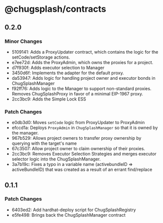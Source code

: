 # @chugsplash/contracts

## 0.2.0

### Minor Changes

- 5109141: Adds a ProxyUpdater contract, which contains the logic for the setCode/setStorage actions.
- e7ee72d: Adds the ProxyAdmin, which owns the proxies for a project.
- d7f930f: Adds executor selection to Manager
- 3450d6f: Implements the adapter for the default proxy.
- da53947: Adds logic for handling project owner and executor bonds in ChugSplashManager
- f92ff76: Adds logic to the Manager to support non-standard proxies. Removes ChugSplashProxy in favor of a
  minimal EIP-1967 proxy.
- 2cc3bc9: Adds the Simple Lock ESS

### Patch Changes

- e0db3d0: Moves `setCode` logic from ProxyUpdater to ProxyAdmin
- efccd1a: Deploys `ProxyAdmin` in `ChugSplashManager` so that it is owned by the manager.
- 967b529: Allows project owners to transfer proxy ownership by querying with the target's name
- 67c3507: Allow project owner to claim ownership of their proxies.
- 2cc3bc9: Removes Executor Selection Strategies and merges executor selector logic into the ChugSplashManager.
- 3a7b19c: Fixes a typo in a variable name (activebundleID => activeBundleID) that was created as a result of an errant find/replace

## 0.1.1

### Patch Changes

- 6403ed2: Add hardhat-deploy script for ChugSplashRegistry
- e5fe498: Brings back the ChugSplashManager contract
